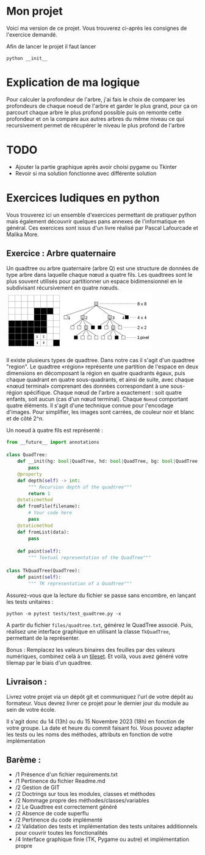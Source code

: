 # Mon projet 
Voici ma version de ce projet.
Vous trouverez ci-après les consignes de l'exercice demandé.

Afin de lancer le projet il faut lancer 

```shell
python __init__ 
```
# Explication de ma logique 

Pour calculer la profondeur de l'arbre, j'ai fais le choix de comparer les profondeurs de chaque noeud de l'arbre et garder le plus grand, pour ça on parcourt chaque arbre le plus profond possible puis on remonte cette profondeur et on la compare aux autres arbres du même niveau ce qui recursivement permet de récupérer le niveau le plus profond de l'arbre 

# TODO 

- Ajouter la partie graphique après avoir choisi pygame ou Tkinter
- Revoir si ma solution fonctionne avec différente solution 

# Exercices ludiques en python

Vous trouverez ici un ensemble d'exercices permettant de pratiquer python mais également découvrir quelques pans annexes de l'informatique en général.
Ces exercices sont issus d'un livre réalisé par Pascal Lafourcade et Malika More.

## Exercice : Arbre quaternaire
Un quadtree ou arbre quaternaire (arbre Q) est une structure de données de type arbre dans laquelle chaque nœud a quatre fils. Les quadtrees sont le plus souvent utilisés pour partitionner un espace bidimensionnel en le subdivisant récursivement en quatre nœuds. 
![img.png](files/quadtree.png)

Il existe plusieurs types de quadtree. Dans notre cas il s'agit d'un quadtree "region".
Le quadtree «région» représente une partition de l'espace en deux dimensions en décomposant la région en quatre quadrants égaux, puis chaque quadrant en quatre sous-quadrants, et ainsi de suite, avec chaque «nœud terminal» comprenant des données correspondant à une sous-région spécifique. Chaque nœud de l'arbre a exactement : soit quatre enfants, soit aucun (cas d'un nœud terminal).
Chaque `Noeud` comportant quatre éléments. Il s'agit d'une technique connue pour l'encodage d'images.  Pour simplifier, les images sont carrées, de couleur noir et blanc 
et de côté 2^n.

Un noeud à quatre fils est représenté : 
```python
from __future__ import annotations

class QuadTree:
    def __init(hg: bool|QuadTree, hd: bool|QuadTree, bg: bool|QuadTree, bd: bool|QuadTree):
        pass
    @property
    def depth(self) -> int:
        """ Recursion depth of the quadtree"""
        return 1
    @staticmethod
    def fromFile(filename):
        # Your code here
        pass
    @staticmethod
    def fromList(data):
        pass 
    
    def paint(self):
        """ Textual representation of the QuadTree"""

class TkQuadTree(QuadTree):
    def paint(self):
        """ TK representation of a Quadtree"""
```

Assurez-vous que la lecture du fichier se passe sans encombre, en lançant les tests unitaires :
```shell
python -m pytest tests/test_quadtree.py -x
```

A partir du fichier `files/quadtree.txt`, générez le QuadTree associé. 
Puis, réalisez une interface graphique en utilisant la classe `TkQuadTree`, permettant de la représenter. 

Bonus : 
Remplacez les valeurs binaires des feuilles par des valeurs numériques, combinez celà à un [tileset](https://docs.godotengine.org/en/stable/_images/using_tilesets_kenney_abstract_platformer_tile_sheet.webp). 
Et voilà, vous avez généré votre tilemap par le biais d'un quadtree.

## Livraison :
Livrez votre projet via un dépôt git et communiquez l'url de votre dépôt au formateur. 
Vous devrez livrer ce projet pour le dernier jour du module au sein de votre école. 

Il s'agit donc du 14 (13h) ou du 15 Novembre 2023 (18h) en fonction de votre groupe. La date et heure du commit faisant foi.
Vous pouvez adapter les tests ou les noms des méthodes, attributs en fonction de votre implémentation

## Barème :

- /1    Présence d'un fichier requirements.txt
- /1    Pertinence du fichier Readme.md
- /2    Gestion de GIT
- /2    Doctrings sur tous les modules, classes et méthodes
- /2	Nommage propre des méthodes/classes/variables
- /2	Le Quadtree est correctement généré
- /2    Absence de code superflu
- /2	Pertinence du code implémenté
- /2	Validation des tests et implémentation des tests unitaires additionnels pour couvrir toutes les fonctionalités
- /4	Interface graphique finie (TK, Pygame ou autre) et implémentation propre
